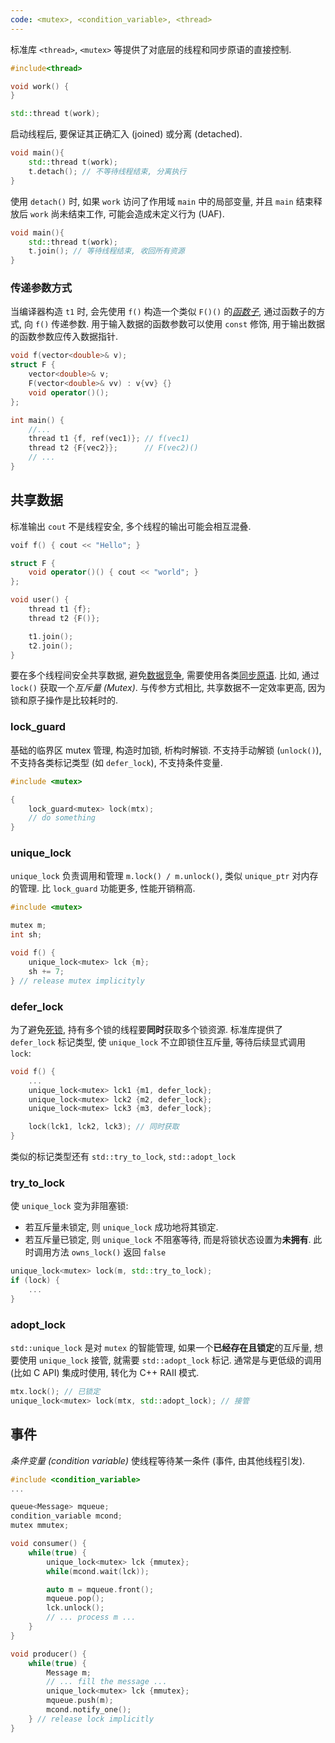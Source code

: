 ```yaml
---
code: <mutex>, <condition_variable>, <thread>
---
```


标准库 `<thread>`, `<mutex>` 等提供了对底层的线程和同步原语的直接控制.

```cpp
#include<thread>

void work() {
}

std::thread t(work);
```

启动线程后, 要保证其正确汇入 (joined) 或分离 (detached).

```cpp
void main(){
	std::thread t(work);
	t.detach(); // 不等待线程结束, 分离执行
}
```

使用 `detach()` 时, 如果 `work` 访问了作用域 `main` 中的局部变量, 并且 `main` 结束释放后 `work` 尚未结束工作, 可能会造成未定义行为 (UAF).

```cpp
void main(){
	std::thread t(work);
	t.join(); // 等待线程结束, 收回所有资源
}
```

### 传递参数方式

当编译器构造 `t1` 时, 会先使用 `f()` 构造一个类似 `F()()` 的[*函数子*](../数据类型/STL/函数对象.md), 通过函数子的方式, 向 `f()` 传递参数. 用于输入数据的函数参数可以使用 `const` 修饰, 用于输出数据的函数参数应传入数据指针.

```cpp
void f(vector<double>& v);
struct F {
	vector<double>& v;
	F(vector<double>& vv) : v{vv} {}
	void operator()();
};

int main() {
	//...
	thread t1 {f, ref(vec1)}; // f(vec1)
	thread t2 {F{vec2}};      // F(vec2)()
	// ...
}
```

## 共享数据

标准输出 `cout` 不是线程安全, 多个线程的输出可能会相互混叠.

```cpp
voif f() { cout << "Hello"; }

struct F {
	void operator()() { cout << "world"; }
};

void user() {
	thread t1 {f};
	thread t2 {F()};

	t1.join();
	t2.join();
}
```

要在多个线程间安全共享数据, 避免[数据竞争](../../../Security/软件分析/并发漏洞/数据竞争.md), 需要使用各类[同步原语](../../../System/Process/进程同步与互斥.md). 比如, 通过 `lock()` 获取一个*互斥量 (Mutex)*. 与传参方式相比, 共享数据不一定效率更高, 因为锁和原子操作是比较耗时的.

### lock_guard

基础的临界区 mutex 管理, 构造时加锁, 析构时解锁. 不支持手动解锁 (`unlock()`), 不支持各类标记类型 (如 `defer_lock`), 不支持条件变量. 

```cpp
#include <mutex>

{
	lock_guard<mutex> lock(mtx);
	// do something
}
```

### unique_lock

`unique_lock` 负责调用和管理 `m.lock() / m.unlock()`, 类似 `unique_ptr` 对内存的管理. 比 `lock_guard` 功能更多, 性能开销稍高.

```cpp
#include <mutex>

mutex m;
int sh;

void f() {
	unique_lock<mutex> lck {m}; 
	sh += 7;
} // release mutex implicityly
```

### defer_lock

为了避免[死锁](../../../System/Process/进程同步与互斥.md), 持有多个锁的线程要**同时**获取多个锁资源. 标准库提供了 `defer_lock` 标记类型, 使 `unique_lock` 不立即锁住互斥量, 等待后续显式调用 `lock`:

```cpp
void f() {
	...
	unique_lock<mutex> lck1 {m1, defer_lock};
	unique_lock<mutex> lck2 {m2, defer_lock};
	unique_lock<mutex> lck3 {m3, defer_lock};

	lock(lck1, lck2, lck3); // 同时获取
}
```

类似的标记类型还有 `std::try_to_lock`, `std::adopt_lock`

### try_to_lock

使 `unique_lock` 变为非阻塞锁:
- 若互斥量未锁定, 则 `unique_lock` 成功地将其锁定.
- 若互斥量已锁定, 则 `unique_lock` 不阻塞等待, 而是将锁状态设置为**未拥有**. 此时调用方法 `owns_lock()` 返回 `false`

```cpp
unique_lock<mutex> lock(m, std::try_to_lock);
if (lock) {
	...
}
```

### adopt_lock 

`std::unique_lock` 是对 `mutex` 的智能管理, 如果一个**已经存在且锁定**的互斥量, 想要使用 `unique_lock` 接管, 就需要 `std::adopt_lock` 标记. 通常是与更低级的调用 (比如 C API) 集成时使用, 转化为 C++ RAII 模式.

```cpp 
mtx.lock(); // 已锁定
unique_lock<mutex> lock(mtx, std::adopt_lock); // 接管
```

## 事件

*条件变量 (condition variable)* 使线程等待某一条件 (事件, 由其他线程引发).

```cpp
#include <condition_variable>
...

queue<Message> mqueue;
condition_variable mcond;
mutex mmutex;

void consumer() {
	while(true) {
		unique_lock<mutex> lck {mmutex};
		while(mcond.wait(lck));

		auto m = mqueue.front();
		mqueue.pop();
		lck.unlock();
		// ... process m ...
	}
}

void producer() {
	while(true) {
		Message m;
		// ... fill the message ...
		unique_lock<mutex> lck {mmutex};
		mqueue.push(m);
		mcond.notify_one(); 
	} // release lock implicitly
}
```